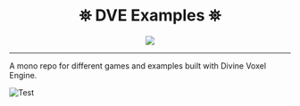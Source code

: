 <h1 align="center">
 ⛯ DVE Examples ⛯
</h1>

<p align="center">
<img src="https://divine-star-software.github.io/DigitalAssets/images/logo-small.png">
</p>

---


A mono repo for different games and examples built with Divine Voxel Engine. 



![Test](https://i.imgur.com/oMLaK7T.jpg)
